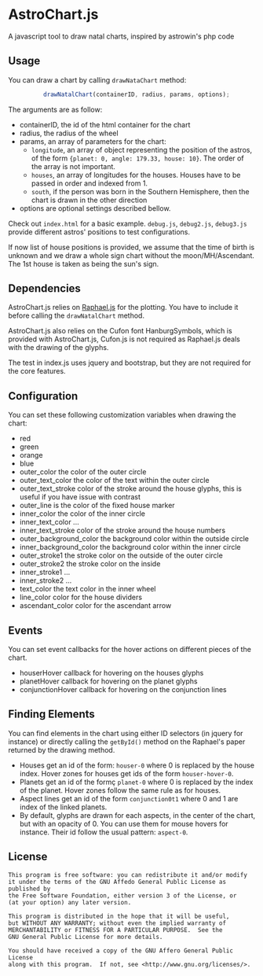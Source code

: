 AstroChart.js
=============

A javascript tool to draw natal charts, inspired by astrowin's php code

Usage
-----

You can draw a chart by calling `drawNataChart` method:
```javascript
		  drawNatalChart(containerID, radius, params, options);
```

The arguments are as follow:
* containerID, the id of the html container for the chart
* radius, the radius of the wheel
* params, an array of parameters for the chart:
    * `longitude`, an array of object representing the position of the astros, of the form `{planet: 0, angle: 179.33, house: 10}`. The order of the array is not important.
    * `houses`, an array of longitudes for the houses. Houses have to be passed in order and indexed from 1.
    * `south`, if the person was born in the Southern Hemisphere, then the chart is drawn in the other direction
* options are optional settings described bellow.

Check out `index.html` for a basic example. `debug.js`, `debug2.js`, `debug3.js` provide different astros' positions to test configurations.

If now list of house positions is provided, we assume that the time of birth is unknown and we draw a whole sign chart without the moon/MH/Ascendant. The 1st house is taken as being the sun's sign.

Dependencies
------------

AstroChart.js relies on [Raphael.js](raphaeljs.com) for the plotting. You have to include it before calling the `drawNatalChart` method.

AstroChart.js also relies on the Cufon font HanburgSymbols, which is provided with AstroChart.js, Cufon.js is not required as Raphael.js deals with the drawing of the glyphs.

The test in index.js uses jquery and bootstrap, but they are not required for the core features.

Configuration
-------------

You can set these following customization variables when drawing the chart:

* red
* green
* orange
* blue
* outer_color the color of the outer circle
* outer_text_color the color of the text within the outer circle
* outer_text_stroke color of the stroke around the house glyphs, this is useful if you have issue with contrast
* outer_line is the color of the fixed house marker
* inner_color the color of the inner circle
* inner_text_color ...
* inner_text_stroke color of the stroke around the house numbers
* outer_background_color the background color within the outside circle
* inner_background_color the background color within the inner circle
* outer_stroke1 the stroke color on the outside of the outer circle
* outer_stroke2 the stroke color on the inside
* inner_stroke1 ...
* inner_stroke2 ...
* text_color the text color in the inner wheel
* line_color color for the house dividers
* ascendant_color color for the ascendant arrow

Events
------

You can set event callbacks for the hover actions on different pieces of the chart.

* houserHover callback for hovering on the houses glyphs
* planetHover callback for hovering on the planet glyphs
* conjunctionHover callback for hovering on the conjunction lines

Finding Elements
----------------

You can find elements in the chart using either ID selectors (in jquery for instance) or directly calling the `getById()` method on the Raphael's paper returned by the drawing method.

* Houses get an id of the form: `houser-0` where 0 is replaced by the house index. Hover zones for houses get ids of the form `houser-hover-0`.
* Planets get an id of the formç `planet-0` where 0 is replaced by the index of the planet. Hover zones follow the same rule as for houses.
* Aspect lines get an id of the form `conjunction0t1` where 0 and 1 are index of the linked planets.
* By default, glyphs are drawn for each aspects, in the center of the chart, but with an opacity of 0. You can use them for mouse hovers for instance. Their id follow the usual pattern: `aspect-0`.


License
-------

    This program is free software: you can redistribute it and/or modify
    it under the terms of the GNU Affedo General Public License as published by
    the Free Software Foundation, either version 3 of the License, or
    (at your option) any later version.

    This program is distributed in the hope that it will be useful,
    but WITHOUT ANY WARRANTY; without even the implied warranty of
    MERCHANTABILITY or FITNESS FOR A PARTICULAR PURPOSE.  See the
    GNU General Public License for more details.

    You should have received a copy of the GNU Affero General Public License
    along with this program.  If not, see <http://www.gnu.org/licenses/>.
